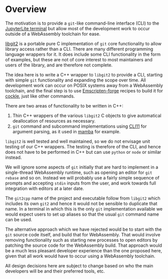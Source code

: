 # Overview

The motivation is to provide a `git`-like command-line interface (CLI) to the
[JupyterLite terminal](https://github.com/jupyterlite/terminal) but allow most of the development
work to occur outside of a WebAssembly toolchain for ease.

[libgit2](https://libgit2.org/) is a portable pure C implementation of `git` core functionality to
allow library access rather than a CLI. There are many different programming language wrappers for
it. It does include some CLI functionality in the form of examples, but these are not of core
interest to most maintainers and users of the library, and are therefore not complete.

The idea here is to write a C++ wrapper to `libgit2` to provide a CLI, starting with simple `git`
functionality and expanding the scope over time. All development work can occur on POSIX systems
away from a WebAssembly toolchain, and the final step is to use
[Emscripten-forge](https://emscripten-forge.org/) recipes to build it for
[cockle](https://github.com/jupyterlite/cockle), just like other commands.

There are two areas of functionality to be written in C++:
1. Thin C++ wrappers of the various `libgit2` C objects to give automatical deallocation of
   resources as necessary.
2. `git` command and subcommand implementations using [CLI11](https://github.com/CLIUtils/CLI11)
   for argument parsing, as it used in [mamba](https://github.com/mamba-org/mamba) for example.

`libgit2` is well tested and well maintained, so we do not envisage unit testing of our C++
wrappers. The testing is therefore of the CLI, and hence does not have to be performed in C++ but
can use `python` or `node` or similar instead.

We will ignore some aspects of `git` initially that are hard to implement in a single-thread
WebAssembly runtime, such as opening an editor for `git rebase` and so on. Instead we will
probably use a fairly simple sequence of prompts and accepting `stdin` inputs from the user, and
work towards full integration with editors at a later date.

The `git2cpp` name of the project and executable follow from `libgit2` which includes its own `git2`
and hence it would not be sensible to duplicate that name. In a terminal in which this is the only
`git` implementation available we would expect users to set up aliases so that the usual `git`
command name can be used.

The alternative approach which we have rejected would be to start with the `git` source code itself,
and build that for WebAssembly. That would involve removing functionality such as starting new
processes to open editors by patching the source code for the WebAssembly build. That approach would
be a much less pleasant developer experience than the one proposed here, given that all work would
have to occur using a WebAssembly toolchain.

All design decisions here are subject to change based on who the main developers will be and their
preferred tools, etc.
